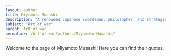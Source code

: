 ```yaml
---
layout: author
title: Miyamoto Musashi
description: "A renowned Japanese swordsman, philosopher, and strategist who wrote 'The Book of Five Rings', which draws heavily from concepts in 'The Art of War'."
subject: "Art of war"
parent: Art of war
permalink: /Art of war/authors/Miyamoto-Musashi/
---
```


Welcome to the page of Miyamoto Musashi! Here you can find their quotes.
